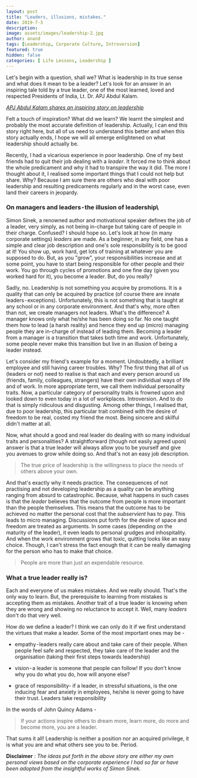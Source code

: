 ```yaml
---
layout: post
title: "Leaders, illusions, mistakes."
date: 2019-7-3
description:
image: assets/images/leadership-2.jpg
author: anand
tags: [Leadership, Corporate Culture, Introversion]
featured: true
hidden: false
categories: [ Life Lessons, Leadership ]
---
```


Let's begin with a question, shall we? What is leadership in its true sense and what does it mean to be a leader? Let's look for an answer in an inspiring tale told by a true leader, one of the most learned, loved and respected Presidents of India, Lt. Dr. APJ Abdul Kalam.

[*APJ Abdul Kalam shares an inspiring story on leadership*](https://www.youtube.com/watch?v=7E-cwdnsiow)


Felt a touch of inspiration? What did we learn? We learnt the simplest and probably the most accurate definition of leadership. Actually, I can end this story right here, but all of us need to understand this better and when this story actually ends, I hope we will all emerge enlightened on what leadership should actually be.


Recently, I had a vicarious experience in poor leadership. One of my best friends had to quit their job dealing with a *leader*. It forced me to think about the whole predicament and why it had to transpire the way it did. The more I thought about it, I realised some important things that I could not help but share. Why? Because I am sure there are others who deal with poor leadership and resulting predicaments regularly and in the worst case, even land their careers in jeopardy.

### **On managers and leaders - the illusion of leadership**\

Simon Sinek, a renowned author and motivational speaker defines the job of a leader, very simply, as not being in-charge but taking care of people in their charge. Confused? I should hope so. Let's look at how (in many corporate settings) *leaders* are made. As a beginner, in any field, one has a simple and clear job description and one's sole responsibility is to be good at it! You show up, work hard, get lots of training at whatever you are supposed to do. But, as you "grow", your responsibilities increase and at some point, you have to start being responsible for other people and their work. You go through cycles of promotions and one fine day (given you worked hard for it), you become a leader. But, do you really?

Sadly, no. Leadership is not something you acquire by promotions. It is a quality that can only be acquired by practice (of course there are innate leaders - exceptions). Unfortunately, this is not something that is taught at any school or in any corporate environment. And that's why, more often than not, we create managers not leaders. What's the difference? A manager knows only what he/she has been doing so far. No one taught them how to lead (a harsh reality) and hence they end up (micro) managing people they are in-charge of instead of leading them. Becoming a leader from a manager is a transition that takes both time and work. Unfortunately, some people never make this transition but live in an illusion of being a leader instead.

Let's consider my friend's example for a moment. Undoubtedly, a brilliant employee and still having career troubles. Why? The first thing that all of us (leaders or not) need to realise is that each and every person around us (friends, family, colleagues, strangers) have their own individual ways of life and of work. In more appropriate term, we call them individual personality traits. Now, a particular category of personality traits is frowned upon and looked down to even today in a lot of workplaces. Introversion. And to do that is simply ridiculous and disgusting. Among other things, I realised that, due to poor leadership, this particular trait combined with the desire of freedom to be real, costed my friend the most. Being sincere and skilful didn't matter at all.

Now, what should a good and real leader do dealing with so many individual traits and personalities? A straightforward (though not easily agreed upon) answer is that a true leader will always allow you to be yourself and give you avenues to grow while doing so. And that's not an easy job description.

> The true price of leadership is the willingness to place the needs of others above your own.

And that's exactly why it needs practice. The consequences of not practising and not developing leadership as a quality can be anything ranging from absurd to catastrophic. Because, what happens in such cases is that the *leader* believes that the outcome from people is more important than the people themselves. This means that the outcome has to be achieved no matter the personal cost that the *subservient* has to pay. This leads to micro managing. Discussions put forth for the desire of space and freedom are treated as arguments. In some cases (depending on the maturity of the leader), it even leads to personal grudges and inhospitality. And when the work environment grows that toxic, quitting looks like an easy choice. Though, I can't stress the fact enough that it can be really damaging for the person who has to make that choice.

> People are more than just an expendable resource.


### **What a true leader really is?**

Each and everyone of us makes mistakes. And we really should. That's the only way to learn. But, the prerequisite to learning from mistakes is accepting them as mistakes. Another trait of a true leader is knowing when they are wrong and showing no reluctance to accept it. Well, many *leaders* don't do that very well.

How do we define a leader? I think we can only do it if we first understand the virtues that make a leader. Some of the most important ones may be -

* empathy - leaders really care about and take care of their people. When people feel safe and respected, they take care of the leader and the organisation (taking their first steps towards leadership)

* vision - a leader is someone that people can follow! If you don't know why you do what you do, how will anyone else?

* grace of responsibility- if a leader, in stressful situations, is the one inducing fear and anxiety in employees, he/she is never going to have their trust. Leaders take responsibility

In the words of John Quincy Adams -

> If your actions inspire others to dream more, learn more, do more and become more, you are a leader.

That sums it all! Leadership is neither a position nor an acquired privilege, it is what you are and what others see you to be. Period.

**Disclaimer** : *The ideas put forth in the above story are either my own personal views based on the corporate experience I had so far or have been adopted from the insightful works of Simon Sinek.*
